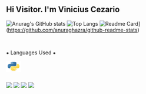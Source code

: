 ## Hi Visitor. I'm Vinicius Cezario


![Anurag's GitHub stats](https://github-readme-stats.vercel.app/api?username=ViniCezarioDEV&show_icons=true&theme=nightowl)
![Top Langs](https://github-readme-stats.vercel.app/api/top-langs/?username=ViniCezarioDEV&layout=compact&theme=nightowl)
![Readme Card](https://github-readme-stats.vercel.app/api/pin/?username=vinicezariodev&repo=github-readme-stats)](https://github.com/anuraghazra/github-readme-stats)
<div style="display: inline_block"><br>
  <p>⁕ Languages Used ⁕</p>
  <img align="center" alt="Rafa-Python" height="30" width="40" src="https://raw.githubusercontent.com/devicons/devicon/master/icons/python/python-original.svg">
</div>

  ##
 
<div> 
  <a href="https://www.youtube.com/@typcals" target="_blank"><img src="https://img.shields.io/badge/YouTube-FF0000?style=for-the-badge&logo=youtube&logoColor=white" target="_blank"></a>
  <a href="https://www.instagram.com/typcal_solution" target="_blank"><img src="https://img.shields.io/badge/-Instagram-%23E4405F?style=for-the-badge&logo=instagram&logoColor=white" target="_blank"></a>
  <a href = "mailto:viniciusamcezario@gmail.com"><img src="https://img.shields.io/badge/-Gmail-%23333?style=for-the-badge&logo=gmail&logoColor=white" target="_blank"></a>
  <a href="https://www.linkedin.com/in/vinicius-cezario-9b3013260" target="_blank"><img src="https://img.shields.io/badge/-LinkedIn-%230077B5?style=for-the-badge&logo=linkedin&logoColor=white" target="_blank"></a> 
</div>
